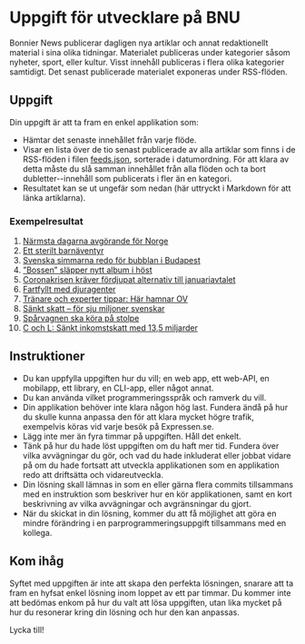 # Uppgift för utvecklare på BNU

Bonnier News publicerar dagligen nya artiklar och annat redaktionellt
material i sina olika tidningar.
Materialet publiceras under kategorier såsom nyheter, sport, eller kultur.
Visst innehåll publiceras i flera olika kategorier samtidigt. Det senast
publicerade materialet exponeras under RSS-flöden.

## Uppgift

Din uppgift är att ta fram en enkel applikation som:

- Hämtar det senaste innehållet från varje flöde.
- Visar en lista över de tio senast publicerade av alla artiklar som finns
  i de RSS-flöden i filen [feeds.json](feeds.json), sorterade i datumordning.
  För att klara av detta måste du slå samman innehållet från alla flöden och ta
  bort dubletter--innehåll som publicerats i fler än en kategori.
- Resultatet kan se ut ungefär som nedan (här uttryckt i Markdown för att länka artiklarna).

### Exempelresultat

1. [Närmsta dagarna avgörande för Norge](https://www.dn.se/varlden/solberg-narmsta-dagarna-avgorande-for-norge/)
2. [Ett sterilt barnäventyr](https://www.dn.se/kultur/rymdresan-fartigt-men-sterilt-barnaventyr/)
3. [Svenska simmarna redo för bubblan i Budapest](https://www.dn.se/sport/svenskarna-ar-redo-for-bubblan-i-budapest/)
4. [”Bossen” släpper nytt album i höst](https://www.expressen.se/noje/bossen-slapper-nytt-album-i-host/)
5. [Coronakrisen kräver fördjupat alternativ till januariavtalet](https://www.dn.se/debatt/coronakrisen-kraver-fordjupat-alternativ-till-januariavtalet/)
6. [Fartfyllt med djuragenter](https://www.dn.se/kultur/djuragenterna-haller-farten-uppe/)
7. [Tränare och experter tippar: Här hamnar OV](https://www.hd.se/2020-09-10/tranare-och-experter-tippar-har-hamnar-ov)
8. [Sänkt skatt – för sju miljoner svenskar](https://www.sydsvenskan.se/2020-09-10/sankt-skatt-for-sju-miljoner-svenskar)
9. [Spårvagnen ska köra på stolpe](https://www.sydsvenskan.se/2020-09-10/sparvagnen-ska-kora-pa-stolpe)
10. [C och L: Sänkt inkomstskatt med 13,5 miljarder](https://www.dn.se/ekonomi/forslag-30-miljarder-kronors-skattesankningar/)

## Instruktioner

- Du kan uppfylla uppgiften hur du vill; en web app, ett web-API, en mobilapp,
  ett library, en CLI-app, eller något annat.
- Du kan använda vilket programmeringsspråk och ramverk du vill.
- Din applikation behöver inte klara någon hög last. Fundera ändå på hur du
  skulle kunna anpassa den för att klara mycket högre trafik, exempelvis köras
  vid varje besök på Expressen.se.
- Lägg inte mer än fyra timmar på uppgiften. Håll det enkelt.
- Tänk på hur du hade löst uppgiften om du haft mer tid. Fundera över vilka
  avvägningar du gör, och vad du hade inkluderat eller jobbat vidare på
  om du hade fortsatt att utveckla applikationen som en applikation redo att
  driftsätta och vidareutveckla.
- Din lösning skall lämnas in som en eller gärna flera commits tillsammans
  med en instruktion som beskriver hur en kör applikationen, samt
  en kort beskrivning av vilka avvägningar och avgränsningar du gjort.
- När du skickat in din lösning, kommer du att få möjlighet att göra en mindre
  förändring i en parprogrammeringsuppgift tillsammans med en kollega.

## Kom ihåg

Syftet med uppgiften är inte att skapa den perfekta lösningen, snarare att ta
fram en hyfsat enkel lösning inom loppet av ett par timmar. Du kommer inte att
bedömas enkom på hur du valt att lösa uppgiften, utan lika mycket på hur du
resonerar kring din lösning och hur den kan anpassas.

Lycka till!
